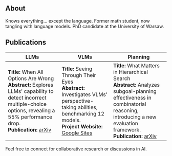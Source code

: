 ## About
Knows everything... except the language. Former math student, now tangling with language models. PhD candidate at the University of Warsaw.

## Publications

| **LLMs** | **VLMs** | **Planning** |
| -------- | -------- | ------------ |
|**Title:** When All Options Are Wrong<br>**Abstract:** Explores LLMs' capability to detect incorrect multiple-choice options, revealing a 55% performance drop.<br>**Publication:** [arXiv](https://arxiv.org/abs/2409.00113) |**Title:** Seeing Through Their Eyes<br>**Abstract:** Investigates VLMs' perspective-taking abilities, benchmarking 12 models.<br>**Project Website:** [Google Sites](https://sites.google.com/view/perspective-taking/strona-g%C5%82%C3%B3wna) |**Title:** What Matters in Hierarchical Search<br>**Abstract:** Analyzes subgoal-planning effectiveness in combinatorial reasoning, introducing a new evaluation framework.<br>**Publication:** [arXiv](https://arxiv.org/abs/2406.03361) |

Feel free to connect for collaborative research or discussions in AI.
